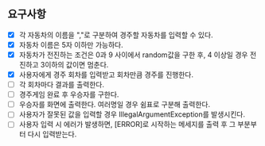 ## 요구사항
- [X] 각 자동차의 이름을 ","로 구분하여 경주할 자동차를 입력할 수 있다.
- [X] 자동차 이름은 5자 이하만 가능하다.
- [X] 자동차가 전진하는 조건은 0과 9 사이에서 random값을 구한 후, 4 이상일 경우 전진하고 3이하의 값이면 멈춘다.
- [X] 사용자에게 경주 회차를 입력받고 회차만큼 경주를 진행한다.
- [ ] 각 회차마다 결과를 출력한다.
- [ ] 경주게임 완료 후 우승자를 구한다.
- [ ] 우승자를 화면에 출력한다. 여러명일 경우 쉼표로 구분해 출력한다.
- [ ] 사용자가 잘못된 값을 입력할 경우 IllegalArgumentException를 발생시킨다.
- [ ] 사용자 입력 시 에러가 발생하면, [ERROR]로 시작하는 메세지를 출력 후 그 부분부터 다시 입력받는다.